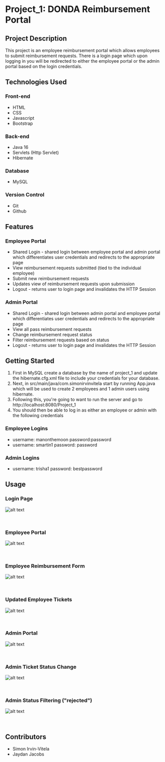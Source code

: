 # Project_1: DONDA Reimbursement Portal
## Project Description
This project is an employee reimbursement portal which allows employees to submit reimbursement requests. There is a login page which upon logging in you will be redirected to either the employee portal or the admin portal based on the login credentials.

## Technologies Used
<h3>Front-end</h3>
 <ul>
  <li> HTML</li>
  <li> CSS </li>
  <li> Javascript </li>
  <li> Bootstrap </li>
 </ul>
<h3>Back-end</h3>
 <ul>
  <li> Java 16</li>
  <li> Servlets (Http Servlet)</li>
  <li> Hibernate</li>
 </ul>
 <h3> Database </h3>
  <ul>
   <li> MySQL </li>
  </ul>
 <h3> Version Control </h3>
  <ul>
   <li> Git </li>
   <li> Github </li>
  </ul>

## Features
<h3> Employee Portal </h3>
<ul>
  <li> Shared Login - shared login between employee portal and admin portal which differentiates user credentials and redirects to the appropriate page</li>
  <li> View reimbursement requests submitted (tied to the individual employee) </li>
  <li> Submit new reimbursement requests </li>
  <li> Updates view of reimbursement requests upon submission</li>
  <li> Logout - returns user to login page and invalidates the HTTP Session</li>
 </ul>
<h3> Admin Portal </h3>
<ul>
  <li> Shared Login - shared login between admin portal and employee portal which differentiates user credentials and redirects to the appropriate page</li>
  <li> View all pass reimbursement requests </li>
  <li> Change reimbursement request status </li>
  <li> Filter reimbursement requests based on status</li>
  <li> Logout - returns user to login page and invalidates the HTTP Session</li>
 </ul>
 
## Getting Started
<ol>
 <li> First in MySQL create a database by the name of project_1 and update the hibernate.cfg.xml file to include your credentials for your database.</li>
 <li> Next, in src/main/java/com.simonirvinvitela start by running App.java which will be used to create 2 employees and 1 admin users using hibernate. </li>
 <li> Following this, you're going to want to run the server and go to http://localhost:8080/Project_1 </li>
 <li> You should then be able to log in as either an employee or admin with the following credentials</li>
</ol>
 
 <h3>Employee Logins</h3>
 <ul>
 <li> username: manonthemoon password:password </li>
 <li> username: smartin1 password: password </li>
 </ul>
 
 <h3>Admin Logins</h3>
 <ul>
 <li> username: trisha1 password: bestpassword </li>
 </ul>
 
## Usage
<h3> Login Page </h3>

![alt text](https://github.com/simonirvinvitela730/project_1/blob/main/images/Employee_Login.png?raw=true)

<br>

<h3> Employee Portal </h3>

![alt text](https://github.com/simonirvinvitela730/project_1/blob/main/images/Employee_Portal.png?raw=true)

<br>

<h3> Employee Reimbursement Form </h3>

![alt text](https://github.com/simonirvinvitela730/project_1/blob/main/images/Employee_Reimbursement_Form.png?raw=true)

<br>

<h3> Updated Employee Tickets </h3>

![alt text](https://github.com/simonirvinvitela730/project_1/blob/main/images/Updated_Employee_Portal.png?raw=true)

<br>

<h3> Admin Portal </h3>

![alt text](https://github.com/simonirvinvitela730/project_1/blob/main/images/Admin_Portal.png?raw=true)

<br>

<h3> Admin Ticket Status Change</h3>

![alt text](https://github.com/simonirvinvitela730/project_1/blob/main/images/Updated_Admin_Portal.png?raw=true)

<br>

<h3> Admin Status Filtering ("rejected")</h3>

![alt text](https://github.com/simonirvinvitela730/project_1/blob/main/images/Admin_Filtering.png?raw=true)

<br>

## Contributors
 <ul>
  <li> Simon Irvin-Vitela </li>
  <li> Jaydan Jacobs </li>
 </ul>
  
